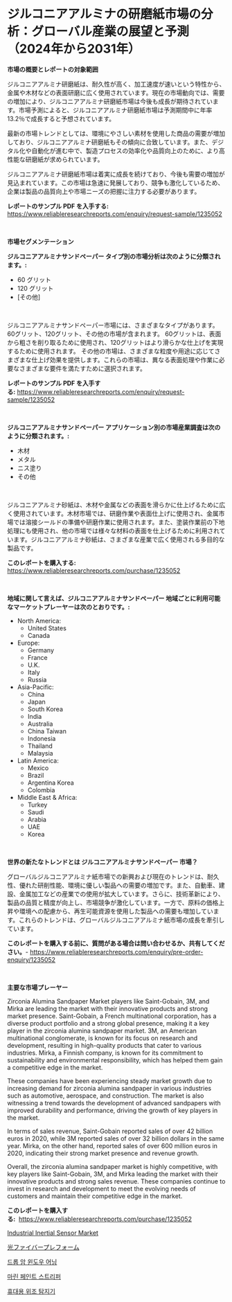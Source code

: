 <p><h1>ジルコニアアルミナの研磨紙市場の分析：グローバル産業の展望と予測（2024年から2031年）</h1></p><p><strong>市場の概要とレポートの対象範囲</strong></p>
<p><p>ジルコニアアルミナ研磨紙は、耐久性が高く、加工速度が速いという特性から、金属や木材などの表面研磨に広く使用されています。現在の市場動向では、需要の増加により、ジルコニアアルミナ研磨紙市場は今後も成長が期待されています。市場予測によると、ジルコニアアルミナ研磨紙市場は予測期間中に年率13.2％で成長すると予想されています。</p><p>最新の市場トレンドとしては、環境にやさしい素材を使用した商品の需要が増加しており、ジルコニアアルミナ研磨紙もその傾向に合致しています。また、デジタル化や自動化が進む中で、製造プロセスの効率化や品質向上のために、より高性能な研磨紙が求められています。</p><p>ジルコニアアルミナ研磨紙市場は着実に成長を続けており、今後も需要の増加が見込まれています。この市場は急速に発展しており、競争も激化しているため、企業は製品の品質向上や市場ニーズの把握に注力する必要があります。</p></p>
<p><strong>レポートのサンプル PDF を入手する:</strong> <a href="https://www.reliableresearchreports.com/enquiry/request-sample/1235052">https://www.reliableresearchreports.com/enquiry/request-sample/1235052</a></p>
<p>&nbsp;</p>
<p><strong>市場セグメンテーション</strong></p>
<p><strong>ジルコニアアルミナサンドペーパー タイプ別の市場分析は次のように分類されます。:</strong></p>
<p><ul><li>60 グリット</li><li>120 グリット</li><li>[その他]</li></ul></p>
<p>&nbsp;</p>
<p><p>ジルコニアアルミナサンドペーパー市場には、さまざまなタイプがあります。 60グリット、120グリット、その他の市場が含まれます。 60グリットは、表面から粗さを削り取るために使用され、120グリットはより滑らかな仕上げを実現するために使用されます。 その他の市場は、さまざまな粒度や用途に応じてさまざまな仕上げ効果を提供します。これらの市場は、異なる表面処理や作業に必要なさまざまな要件を満たすために選択されます。</p></p>
<p><strong>レポートのサンプル PDF を入手する:</strong>&nbsp;<a href="https://www.reliableresearchreports.com/enquiry/request-sample/1235052">https://www.reliableresearchreports.com/enquiry/request-sample/1235052</a></p>
<p>&nbsp;</p>
<p><strong> ジルコニアアルミナサンドペーパー アプリケーション別の市場産業調査は次のように分類されます。:</strong></p>
<p><ul><li>木材</li><li>メタル</li><li>ニス塗り</li><li>その他</li></ul></p>
<p>&nbsp;</p>
<p><p>ジルコニアアルミナ砂紙は、木材や金属などの表面を滑らかに仕上げるために広く使用されています。木材市場では、研磨作業や表面仕上げに使用され、金属市場では溶接シールドの準備や研磨作業に使用されます。また、塗装作業前の下地処理にも使用され、他の市場では様々な材料の表面を仕上げるために利用されています。ジルコニアアルミナ砂紙は、さまざまな産業で広く使用される多目的な製品です。</p></p>
<p><strong>このレポートを購入する:</strong>&nbsp; <a href="https://www.reliableresearchreports.com/purchase/1235052">https://www.reliableresearchreports.com/purchase/1235052</a></p>
<p>&nbsp;</p>
<p><strong>地域に関して言えば、ジルコニアアルミナサンドペーパー 地域ごとに利用可能なマーケットプレーヤーは次のとおりです。:</strong></p>
<p><ul>
    <li>
        North America:
        <ul>
            <li>United States</li>
            <li>Canada</li>
        </ul>
    </li>
    <li>
        Europe:
        <ul>
            <li>Germany</li>
            <li>France</li>
            <li>U.K.</li>
            <li>Italy</li>
            <li>Russia</li>
        </ul>
    </li>
    <li>
        Asia-Pacific:
        <ul>
            <li>China</li>
            <li>Japan</li>
            <li>South Korea</li>
            <li>India</li>
            <li>Australia</li>
            <li>China Taiwan</li>
            <li>Indonesia</li>
            <li>Thailand</li>
            <li>Malaysia</li>
        </ul>
    </li>
    <li>
        Latin America:
        <ul>
            <li>Mexico</li>
            <li>Brazil</li>
            <li>Argentina Korea</li>
            <li>Colombia</li>
        </ul>
    </li>
    <li>
        Middle East & Africa:
        <ul>
            <li>Turkey</li>
            <li>Saudi</li>
            <li>Arabia</li>
            <li>UAE</li>
            <li>Korea</li>
        </ul>
    </li>
    </ul></p>
<p>&nbsp;</p>
<p><strong>世界の新たなトレンドとは ジルコニアアルミナサンドペーパー 市場？</strong></p>
<p><p>グローバルジルコニアアルミナ紙市場での新興および現在のトレンドは、耐久性、優れた研削性能、環境に優しい製品への需要の増加です。また、自動車、建設、金属加工などの産業での使用が拡大しています。さらに、技術革新により、製品の品質と精度が向上し、市場競争が激化しています。一方で、原料の価格上昇や環境への配慮から、再生可能資源を使用した製品への需要も増加しています。これらのトレンドは、グローバルジルコニアアルミナ紙市場の成長を牽引しています。</p></p>
<p><strong>このレポートを購入する前に、質問がある場合は問い合わせるか、共有してください。</strong>- <a href="https://www.reliableresearchreports.com/enquiry/pre-order-enquiry/1235052">https://www.reliableresearchreports.com/enquiry/pre-order-enquiry/1235052</a></p>
<p>&nbsp;</p>
<p><strong>主要な市場プレーヤー</strong></p>
<p><p>Zirconia Alumina Sandpaper Market players like Saint-Gobain, 3M, and Mirka are leading the market with their innovative products and strong market presence. Saint-Gobain, a French multinational corporation, has a diverse product portfolio and a strong global presence, making it a key player in the zirconia alumina sandpaper market. 3M, an American multinational conglomerate, is known for its focus on research and development, resulting in high-quality products that cater to various industries. Mirka, a Finnish company, is known for its commitment to sustainability and environmental responsibility, which has helped them gain a competitive edge in the market.</p><p>These companies have been experiencing steady market growth due to increasing demand for zirconia alumina sandpaper in various industries such as automotive, aerospace, and construction. The market is also witnessing a trend towards the development of advanced sandpapers with improved durability and performance, driving the growth of key players in the market.</p><p>In terms of sales revenue, Saint-Gobain reported sales of over 42 billion euros in 2020, while 3M reported sales of over 32 billion dollars in the same year. Mirka, on the other hand, reported sales of over 600 million euros in 2020, indicating their strong market presence and revenue growth.</p><p>Overall, the zirconia alumina sandpaper market is highly competitive, with key players like Saint-Gobain, 3M, and Mirka leading the market with their innovative products and strong sales revenue. These companies continue to invest in research and development to meet the evolving needs of customers and maintain their competitive edge in the market.</p></p>
<p><strong>このレポートを購入する:</strong>&nbsp;&nbsp;<a href="https://www.reliableresearchreports.com/purchase/1235052">https://www.reliableresearchreports.com/purchase/1235052</a></p>
<p><p><a href="https://medium.com/@krish.reportprime/analyzing-industrial-inertial-sensor-market-global-industry-perspective-and-forecast-2024-to-084bf92b228c">Industrial Inertial Sensor Market</a></p><p><a href="https://medium.com/@colbu56546/%E3%83%95%E3%82%A1%E3%82%A4%E3%83%90%E3%83%BC%E3%82%AA%E3%83%97%E3%83%86%E3%82%A3%E3%83%83%E3%82%AF%E3%83%97%E3%83%AA%E3%83%95%E3%82%A9%E3%83%BC%E3%83%A0%E5%B8%82%E5%A0%B4-2031%E5%B9%B4%E3%81%BE%E3%81%A7%E3%81%AE%E6%88%90%E5%8A%9F%E3%81%99%E3%82%8B%E3%83%93%E3%82%B8%E3%83%8D%E3%82%B9%E6%88%A6%E7%95%A5%E3%81%AE%E9%8D%B5%E3%81%AB%E3%81%AA%E3%82%8B%E4%BA%88%E6%B8%AC-48e7b09b1dbb">光ファイバープレフォーム</a></p><p><a href="https://medium.com/@everettilkinson56562023/%EB%93%9C%EB%A1%AD-%EC%95%94-%EC%B0%BD-%EA%B0%9C%EC%8A%A4%EB%B0%A9-%EB%B0%9C%EC%A0%84-%EB%B0%8F-%EC%8B%9C%EC%9E%A5-%EC%84%B1%EC%9E%A5-%EC%B6%94%EC%9D%B4-2024%EB%85%84-2031%EB%85%84-bc8d0ca892b1">드롭 암 윈도우 어닝</a></p><p><a href="https://medium.com/@leatharoan20231/%ED%95%B4%EC%96%91-%ED%8E%98%EC%9D%B8%ED%8A%B8-%EC%A0%9C%EA%B1%B0%EC%A0%9C-%EC%8B%9C%EC%9E%A5%EC%9D%80-%EC%8B%9C%EC%9E%A5-%EC%A0%90%EC%9C%A0%EC%9C%A8-%EA%B7%9C%EB%AA%A8-%EB%B0%8F-2031%EB%85%84%EA%B9%8C%EC%A7%80%EC%9D%98-%EC%98%88%EC%B8%A1%EB%90%9C-%EC%98%88%EC%B8%A1%EC%97%90-%EC%B4%88%EC%A0%90%EC%9D%84-%EB%A7%9E%EC%B6%A5%EB%8B%88%EB%8B%A4-013e8e4270e0">마린 페인트 스트리퍼</a></p><p><a href="https://github.com/WilburKihn5676/Market-Research-Report-List-1/blob/main/439924611089.md">휴대용 위조 탐지기</a></p></p>